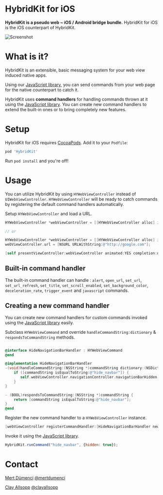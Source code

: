# HybridKit for iOS

**HybridKit is a pseudo web ~ iOS / Android bridge bundle.** HybridKit for iOS is the iOS counterpart of HybridKit.

![Screenshot](http://i.imgur.com/K86x7V1l.png)

# What is it?

HybridKit is an extensible, basic messaging system for your web view induced native apps.

Using our [JavaScript library](http://github.com/usepropeller/HybridKit-JS), you can send commands from your web page for the native counterpart to catch it.

HybridKit uses **command handlers** for handling commands thrown at it using the [JavaScript library](http://github.com/usepropeller/HybridKit-JS). You can create new command handlers to extend the built-in ones or to bring completely new features.

# Setup

HybridKit for iOS requires [CocoaPods](http://cocoapods.org/). Add it to your `Podfile`:

```ruby
pod 'HybridKit'
```

Run `pod install` and you're off!

# Usage

You can utilize HybridKit by using  `HYWebViewController` instead of  `UIWebViewController`. `HYWebViewController` will  be ready to catch commands by registering the default command handlers automatically.

Setup `HYWebViewController` and load a URL.
```Objective-C
HYWebViewController *webViewController = [[HYWebViewController alloc] initWithParams:@{@"url" : @"http://google.com"}];

// or

HYWebViewController *webViewController = [[HYWebViewController alloc] init];
webViewController.url = [NSURL URLWithString:@"http://google.com"];

[self presentViewController:webViewController animated:YES completion:nil];
```

## Built-in command handler

The built-in command handler can handle :
`alert`, `open_url`, `set_url`, `set_url_refresh`, `set_title`, `set_scroll_enabled`, `set_background_color`, `deceleration_rate`, `trigger_event` and `javascript` commands.

## Creating a new command handler

You can create new command handlers for custom commands invoked using the [JavaScript library](http://github.com/usepropeller/HybridKit-JS) easily.

Subclass `HYWebViewCommand` and override `handleCommandString:dictionary` & `respondsToCommandString` methods.

```Objective-C

@interface HideNavigationBarHandler : HYWebViewCommand
@end

@implementation HideNavigationBarHandler
-(void)handleCommandString:(NSString *)commandString dictionary:(NSDictionary *)commandDictionary {
	if ([commandString isEqualToString:@"hide_navbar"]) {
       self.webViewController.navigationController.navigationBarHidden = [commandDictionary[@"hidden"] boolValue];
	}
}

- (BOOL)respondsToCommandString:(NSString *)commandString {
	return [commandString isEqualToString:@"hide_navbar"];
}
@end
```

Register the new command handler to a `HYWebViewController` instance.

```Objective-C
[webViewController registerCommandHandler:[HideNavigationBarHandler new]];
```

Invoke it using the [JavaScript library](http://github.com/usepropeller/HybridKit-JS).

```JavaScript
HybridKit.runCommand("hide_navbar", {hidden: true});
```

# Contact

[Mert Dümenci](http://dumenci.me/)
[@mertdumenci](https://twitter.com/mertdumenci)

[Clay Allsopp](http://clayallsopp.com/)
[@clayallsopp](https://twitter.com/clayallsopp)